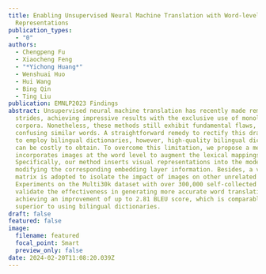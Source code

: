 ```yaml
---
title: Enabling Unsupervised Neural Machine Translation with Word-level Visual
  Representations
publication_types:
  - "0"
authors:
  - Chengpeng Fu
  - Xiaocheng Feng
  - "*Yichong Huang*"
  - Wenshuai Huo
  - Hui Wang
  - Bing Qin
  - Ting Liu
publication: EMNLP2023 Findings
abstract: Unsupervised neural machine translation has recently made remarkable
  strides, achieving impressive results with the exclusive use of monolingual
  corpora. Nonetheless, these methods still exhibit fundamental flaws, such as
  confusing similar words. A straightforward remedy to rectify this drawback is
  to employ bilingual dictionaries, however, high-quality bilingual dictionaries
  can be costly to obtain. To overcome this limitation, we propose a method that
  incorporates images at the word level to augment the lexical mappings.
  Specifically, our method inserts visual representations into the model,
  modifying the corresponding embedding layer information. Besides, a visible
  matrix is adopted to isolate the impact of images on other unrelated words.
  Experiments on the Multi30k dataset with over 300,000 self-collected images
  validate the effectiveness in generating more accurate word translation,
  achieving an improvement of up to 2.81 BLEU score, which is comparable or even
  superior to using bilingual dictionaries.
draft: false
featured: false
image:
  filename: featured
  focal_point: Smart
  preview_only: false
date: 2024-02-20T11:08:20.039Z
---
```

